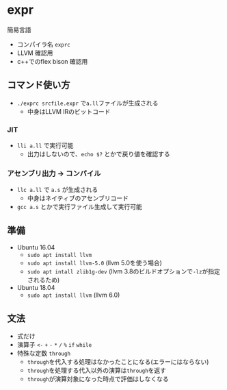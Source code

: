 # expr
簡易言語

* コンパイラ名 `exprc`
* LLVM 確認用
* c++でのflex bison 確認用


## コマンド使い方

* `./exprc srcfile.expr` で`a.ll`ファイルが生成される
    * 中身はLLVM IRのビットコード

### JIT
* `lli a.ll` で実行可能
    * 出力はしないので、`echo $?` とかで戻り値を確認する

### アセンブリ出力 -> コンパイル
* `llc a.ll` で `a.s` が生成される
    * 中身はネイティブのアセンブリコード
* `gcc a.s` とかで実行ファイル生成して実行可能


## 準備
* Ubuntu 16.04
    * `sudo apt install llvm`
    * `sudo apt install llvm-5.0` (llvm 5.0を使う場合)
    * `sudo apt intall zlib1g-dev` (llvm 3.8のビルドオプションで`-lz`が指定されるため)
* Ubuntu 18.04
    * `sudo apt install llvm` (llvm 6.0)


## 文法
* 式だけ
* 演算子 `<-` `+` `-` `*` `/` `%` `if` `while`
* 特殊な定数 `through`
    * `through`を代入する処理はなかったことになる(エラーにはならない)
    * `through`を処理する代入以外の演算は`through`を返す
    * `through`が演算対象になった時点で評価はしなくなる



